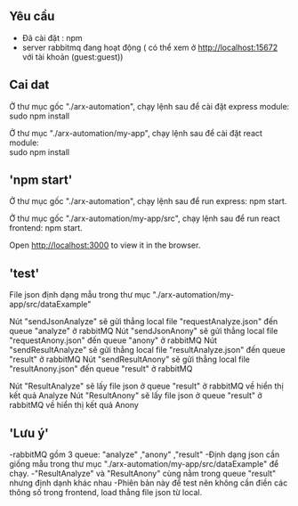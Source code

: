
## Yêu cầu
- Đã cài đặt : npm
- server rabbitmq đang hoạt động ( có thể xem ở [http://localhost:15672](http://localhost:15672) với tài khoản (guest:guest))

## Cai dat
Ở thư mục gốc "./arx-automation", chạy lệnh sau để cài đặt express module:<br />
sudo npm install<br />

Ở thư mục "./arx-automation/my-app", chạy lệnh sau để cài đặt react module:<br />
sudo npm install<br />

## 'npm start'

Ở thư mục gốc "./arx-automation", chạy lệnh sau để run express:
npm start.<br />

Ở thư mục gốc "./arx-automation/my-app/src", chạy lệnh sau để run react frontend:
npm start.<br />

Open [http://localhost:3000](http://localhost:3000) to view it in the browser.


## 'test'

File json định dạng mẫu trong thư mục "./arx-automation/my-app/src/dataExample"

Nút "sendJsonAnalyze" sẽ gửi thẳng local file "requestAnalyze.json" đến queue "analyze" ở rabbitMQ
Nút "sendJsonAnony" sẽ gửi thẳng local file "requestAnony.json" đến queue "anony" ở rabbitMQ
Nút "sendResultAnalyze" sẽ gửi thẳng local file "resultAnalyze.json" đến queue "result" ở rabbitMQ
Nút "sendResultAnony" sẽ gửi thẳng local file "resultAnony.json" đến queue "result" ở rabbitMQ


Nút "ResultAnalyze" sẽ lấy file json ở queue "result" ở rabbitMQ về hiển thị kết quả Analyze
Nút "ResultAnony" sẽ lấy file json ở queue "result" ở rabbitMQ về hiển thị kết quả Anony

## 'Lưu ý'
-rabbitMQ gồm 3 queue: "analyze" ,"anony"  ,"result"
-Định dạng json cần giống mẫu trong thư mục "./arx-automation/my-app/src/dataExample" để chạy.
-"ResultAnalyze"  và "ResultAnony" cùng nằm trong queue "result" nhưng định dạnh khác nhau
-Phiên bản này để test nên không cần điền các thông số trong frontend, load thẳng file json từ local.


